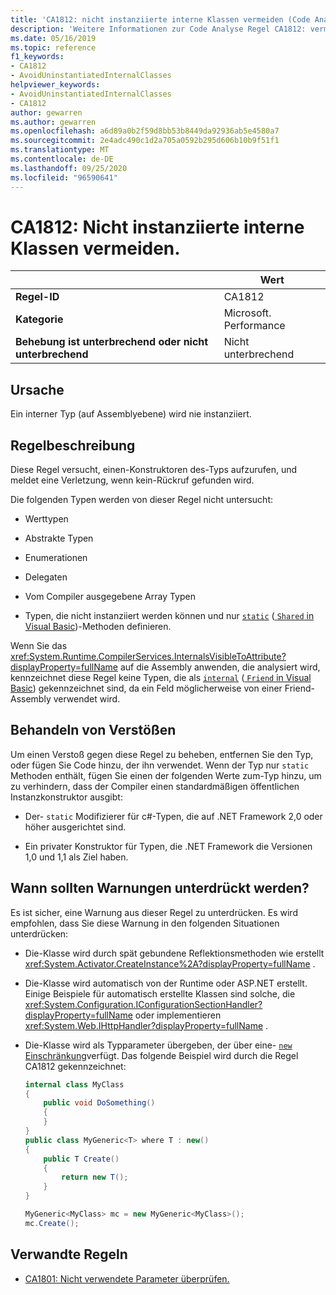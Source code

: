 ```yaml
---
title: 'CA1812: nicht instanziierte interne Klassen vermeiden (Code Analyse)'
description: 'Weitere Informationen zur Code Analyse Regel CA1812: vermeiden nicht instanziierte interner Klassen'
ms.date: 05/16/2019
ms.topic: reference
f1_keywords:
- CA1812
- AvoidUninstantiatedInternalClasses
helpviewer_keywords:
- AvoidUninstantiatedInternalClasses
- CA1812
author: gewarren
ms.author: gewarren
ms.openlocfilehash: a6d89a0b2f59d8bb53b8449da92936ab5e4580a7
ms.sourcegitcommit: 2e4adc490c1d2a705a0592b295d606b10b9f51f1
ms.translationtype: MT
ms.contentlocale: de-DE
ms.lasthandoff: 09/25/2020
ms.locfileid: "96590641"
---
```

# <a name="ca1812-avoid-uninstantiated-internal-classes"></a>CA1812: Nicht instanziierte interne Klassen vermeiden.

| | Wert |
|-|-|
| **Regel-ID** |CA1812|
| **Kategorie** |Microsoft. Performance|
| **Behebung ist unterbrechend oder nicht unterbrechend** |Nicht unterbrechend|

## <a name="cause"></a>Ursache

Ein interner Typ (auf Assemblyebene) wird nie instanziiert.

## <a name="rule-description"></a>Regelbeschreibung

Diese Regel versucht, einen-Konstruktoren des-Typs aufzurufen, und meldet eine Verletzung, wenn kein-Rückruf gefunden wird.

Die folgenden Typen werden von dieser Regel nicht untersucht:

- Werttypen

- Abstrakte Typen

- Enumerationen

- Delegaten

- Vom Compiler ausgegebene Array Typen

- Typen, die nicht instanziiert werden können und nur [`static`](../../../csharp/language-reference/keywords/static.md) ([ `Shared` in Visual Basic](../../../visual-basic/language-reference/modifiers/shared.md))-Methoden definieren.

Wenn Sie das <xref:System.Runtime.CompilerServices.InternalsVisibleToAttribute?displayProperty=fullName> auf die Assembly anwenden, die analysiert wird, kennzeichnet diese Regel keine Typen, die als [`internal`](../../../csharp/language-reference/keywords/internal.md) ([ `Friend` in Visual Basic](../../../visual-basic/language-reference/modifiers/friend.md)) gekennzeichnet sind, da ein Feld möglicherweise von einer Friend-Assembly verwendet wird.

## <a name="how-to-fix-violations"></a>Behandeln von Verstößen

Um einen Verstoß gegen diese Regel zu beheben, entfernen Sie den Typ, oder fügen Sie Code hinzu, der ihn verwendet. Wenn der Typ nur `static` Methoden enthält, fügen Sie einen der folgenden Werte zum-Typ hinzu, um zu verhindern, dass der Compiler einen standardmäßigen öffentlichen Instanzkonstruktor ausgibt:

- Der- `static` Modifizierer für c#-Typen, die auf .NET Framework 2,0 oder höher ausgerichtet sind.

- Ein privater Konstruktor für Typen, die .NET Framework die Versionen 1,0 und 1,1 als Ziel haben.

## <a name="when-to-suppress-warnings"></a>Wann sollten Warnungen unterdrückt werden?

Es ist sicher, eine Warnung aus dieser Regel zu unterdrücken. Es wird empfohlen, dass Sie diese Warnung in den folgenden Situationen unterdrücken:

- Die-Klasse wird durch spät gebundene Reflektionsmethoden wie erstellt <xref:System.Activator.CreateInstance%2A?displayProperty=fullName> .

- Die-Klasse wird automatisch von der Runtime oder ASP.NET erstellt. Einige Beispiele für automatisch erstellte Klassen sind solche, die <xref:System.Configuration.IConfigurationSectionHandler?displayProperty=fullName> oder implementieren <xref:System.Web.IHttpHandler?displayProperty=fullName> .

- Die-Klasse wird als Typparameter übergeben, der über eine- [ `new` Einschränkung](../../../csharp/language-reference/keywords/new-constraint.md)verfügt. Das folgende Beispiel wird durch die Regel CA1812 gekennzeichnet:

    ```csharp
    internal class MyClass
    {
        public void DoSomething()
        {
        }
    }
    public class MyGeneric<T> where T : new()
    {
        public T Create()
        {
            return new T();
        }
    }

    MyGeneric<MyClass> mc = new MyGeneric<MyClass>();
    mc.Create();
    ```

## <a name="related-rules"></a>Verwandte Regeln

- [CA1801: Nicht verwendete Parameter überprüfen.](ca1801.md)
